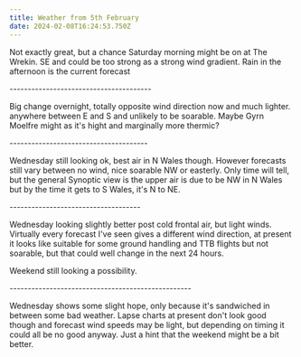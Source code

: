 ```yaml
---
title: Weather from 5th February
date: 2024-02-08T16:24:53.750Z
---
```

Not exactly great, but a chance Saturday morning might be on at The Wrekin.  SE and could be too strong as a strong wind gradient.  Rain in the afternoon is the current forecast

\---------------------------------------

Big change overnight, totally opposite wind direction now and much lighter.  anywhere between E and S and unlikely to be soarable.  Maybe Gyrn Moelfre might as it's hight and marginally more thermic?

\--------------------------------------

Wednesday still looking ok, best air in N Wales though.  However forecasts still vary between no wind, nice soarable NW or easterly.  Only time will tell, but the general Synoptic view is the upper air is due to be NW in N Wales but by the time it gets to S Wales, it's N to NE.

\------------------------------------

Wednesday looking slightly better post cold frontal air, but light winds.  Virtually every forecast I've seen gives a different wind direction, at present it looks like suitable for some ground handling and TTB flights but not soarable, but that could well change in the next 24 hours.  

Weekend still looking a possibility.

\--------------------------------------------------

Wednesday shows some slight hope, only because it's sandwiched in between some bad weather.  Lapse charts at present don't look good though and forecast wind speeds may be light, but depending on timing it could all be no good anyway.  Just a hint that the weekend might be a bit better.